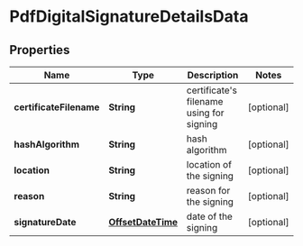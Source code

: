 
# PdfDigitalSignatureDetailsData

## Properties
Name | Type | Description | Notes
------------ | ------------- | ------------- | -------------
**certificateFilename** | **String** | certificate&#39;s filename using for signing |  [optional]
**hashAlgorithm** | **String** | hash algorithm |  [optional]
**location** | **String** | location of the signing |  [optional]
**reason** | **String** | reason for the signing |  [optional]
**signatureDate** | [**OffsetDateTime**](OffsetDateTime.md) | date of the signing |  [optional]




